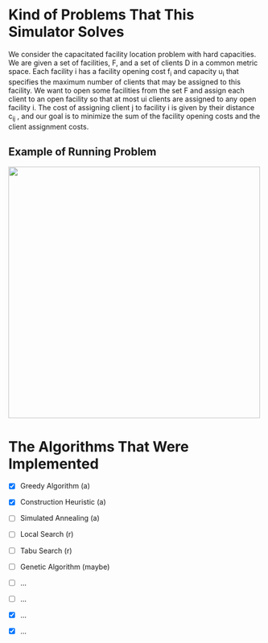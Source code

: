 # Kind of Problems That This Simulator Solves

We consider the capacitated facility location problem 
with hard capacities. We are given a set of facilities, 
F, and a set of clients D in a common metric space. 
Each facility i has a facility opening cost f<sub>i</sub> and 
capacity u<sub>i</sub> that specifies the maximum number of 
clients that may be assigned to this facility. We want
 to open some facilities from the set F and assign 
 each client to an open facility so that at most ui 
 clients are assigned to any open facility i. 
 The cost of assigning client j to facility i is 
 given by their distance c<sub>ij</sub> , and our goal is to 
 minimize the sum of the facility opening costs and 
 the client assignment costs.
 
## Example of Running Problem
 
 <img src="media/Comput_Intel_course_pic1.gif" width="500">
  
# The Algorithms That Were Implemented
- [x] Greedy Algorithm (a)
- [x] Construction Heuristic (a) 
- [ ] Simulated Annealing (a)
- [ ] Local Search (r)
- [ ] Tabu Search (r)
- [ ] Genetic Algorithm (maybe)
- [ ] ...
- [ ] ...
- [x] ...
- [x] ...
 